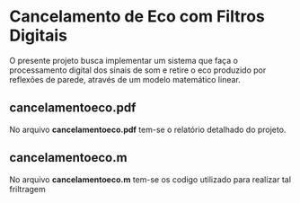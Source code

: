 # Cancelamento de Eco com Filtros Digitais
O presente projeto busca implementar um sistema que faça o processamento digital dos sinais de som e retire o eco produzido por reflexões de parede, através de um modelo matemático linear.

## cancelamentoeco.pdf
No arquivo **cancelamentoeco.pdf** tem-se o relatório detalhado do projeto.
## cancelamentoeco.m
No arquivo **cancelamentoeco.m** tem-se os codigo utilizado para realizar tal friltragem